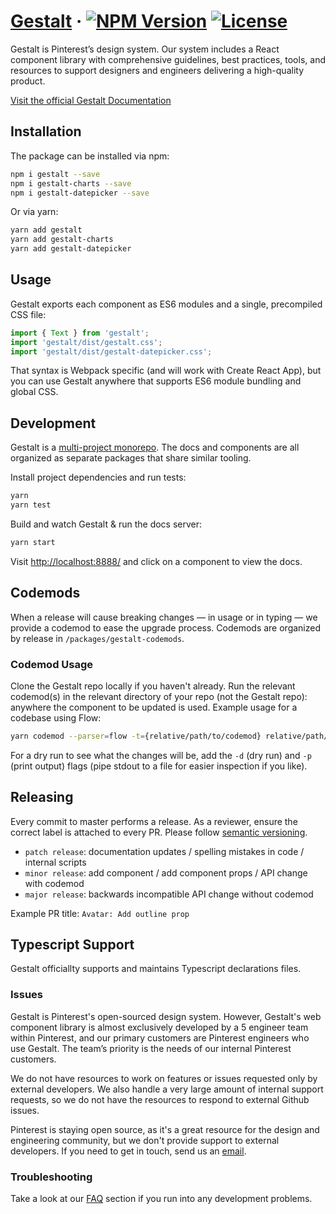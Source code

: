 # [Gestalt](https://gestalt.pinterest.systems/) &middot; [![NPM Version](https://img.shields.io/npm/v/gestalt.svg)](https://www.npmjs.com/package/gestalt) [![License](https://img.shields.io/npm/l/gestalt?style=flat)](https://github.com/pinterest/gestalt/blob/master/LICENSE)

Gestalt is Pinterest’s design system. Our system includes a React component library with comprehensive guidelines, best practices, tools, and resources to support designers and engineers delivering a high-quality product.

[Visit the official Gestalt Documentation](https://gestalt.pinterest.systems/)

## Installation

The package can be installed via npm:

```bash
npm i gestalt --save
npm i gestalt-charts --save
npm i gestalt-datepicker --save
```

Or via yarn:

```bash
yarn add gestalt
yarn add gestalt-charts
yarn add gestalt-datepicker
```

## Usage

Gestalt exports each component as ES6 modules and a single, precompiled CSS file:

```js
import { Text } from 'gestalt';
import 'gestalt/dist/gestalt.css';
import 'gestalt/dist/gestalt-datepicker.css';
```

That syntax is Webpack specific (and will work with Create React App), but you can use Gestalt anywhere that supports ES6 module bundling and global CSS.

## Development

Gestalt is a [multi-project monorepo](https://yarnpkg.com/lang/en/docs/workspaces/). The docs and components are all organized as separate packages that share similar tooling.

Install project dependencies and run tests:

```bash
yarn
yarn test
```

Build and watch Gestalt & run the docs server:

```bash
yarn start
```

Visit [http://localhost:8888/](http://localhost:8888) and click on a component to view the docs.

## Codemods

When a release will cause breaking changes — in usage or in typing — we provide a codemod to ease the upgrade process. Codemods are organized by release in `/packages/gestalt-codemods`.

### Codemod Usage

Clone the Gestalt repo locally if you haven't already. Run the relevant codemod(s) in the relevant directory of your repo (not the Gestalt repo): anywhere the component to be updated is used. Example usage for a codebase using Flow:

```bash
yarn codemod --parser=flow -t={relative/path/to/codemod} relative/path/to/your/code
```

For a dry run to see what the changes will be, add the `-d` (dry run) and `-p` (print output) flags (pipe stdout to a file for easier inspection if you like).

## Releasing

Every commit to master performs a release. As a reviewer, ensure the correct label is attached to every PR. Please follow [semantic versioning](https://semver.org/).

- `patch release`: documentation updates / spelling mistakes in code / internal scripts
- `minor release`: add component / add component props / API change with codemod
- `major release`: backwards incompatible API change without codemod

Example PR title: `Avatar: Add outline prop`

## Typescript Support

Gestalt officiallty supports and maintains Typescript declarations files.

### Issues

Gestalt is Pinterest's open-sourced design system. However, Gestalt's web component library is almost exclusively developed by a 5 engineer team within Pinterest, and our primary customers are Pinterest engineers who use Gestalt. The team’s priority is the needs of our internal Pinterest customers.

We do not have resources to work on features or issues requested only by external developers. We also handle a very large amount of internal support requests, so we do not have the resources to respond to external Github issues.

Pinterest is staying open source, as it's a great resource for the design and engineering community, but we don't provide support to external developers. If you need to get in touch, send us an [email]( mailto:designsystems@pinterest.com?subject=Github%20Request%3A).

### Troubleshooting

Take a look at our [FAQ](https://gestalt.pinterest.systems/get_started/faq) section if you run into any development problems.
